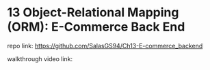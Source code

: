 # 13 Object-Relational Mapping (ORM): E-Commerce Back End

repo link: https://github.com/SalasGS94/Ch13-E-commerce_backend

walkthrough video link: 